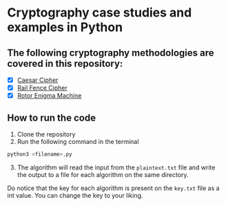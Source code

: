 # Cryptography case studies and examples in Python

## The following cryptography methodologies are covered in this repository:
- [x] [Caesar Cipher](https://en.wikipedia.org/wiki/Caesar_cipher)
- [x] [Rail Fence Cipher](https://en.wikipedia.org/wiki/Rail_fence_cipher)
- [X] [Rotor Enigma Machine](https://en.wikipedia.org/wiki/Enigma_machine)
## How to run the code
1. Clone the repository
2. Run the following command in the terminal
```bash
python3 <filename>.py
```
3. The algorithm will read the input from the `plaintext.txt` file and write the output to a file for each algorithm on the same directory.

Do notice that the key for each algorithm is present on the `key.txt` file as a int value. You can change the key to your liking.
